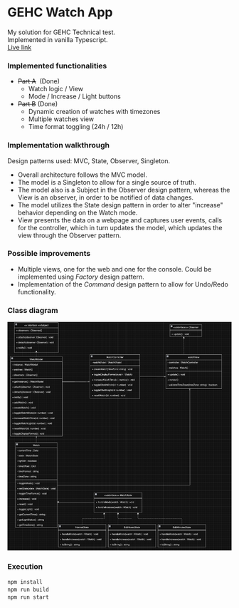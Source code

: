 # GEHC Watch App
My solution for GEHC Technical test.  
Implemented in vanilla Typescript.  
[Live link](https://gehc.dhia.dev/)

### Implemented functionalities
- ~~Part A~~  (Done)
    - Watch logic / View
    - Mode / Increase / Light buttons
- ~~Part B~~ (Done)
    - Dynamic creation of watches with timezones
    - Multiple watches view
    - Time format toggling (24h / 12h)

### Implementation walkthrough
Design patterns used: MVC, State, Observer, Singleton.
- Overall architecture follows the MVC model. 
- The model is a Singleton to allow for a single source of truth.
- The model also is a Subject in the Observer design pattern, whereas the View is an observer, in order to be notified of data changes.
- The model utilizes the State design pattern in order to alter "increase" behavior depending on the Watch mode.
- View presents the data on a webpage and captures user events, calls for the controller, which in turn updates the model, which updates the view through the Observer pattern.

### Possible improvements
- Multiple views, one for the web and one for the console. Could be implemented using *Factory* design pattern.
- Implementation of the *Command* design pattern to allow for Undo/Redo functionality.

### Class diagram
![Class diagram](./class_diagram.png)

### Execution
```javascript
npm install
npm run build
npm run start
```